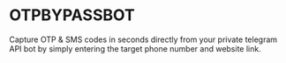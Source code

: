 # OTPBYPASSBOT
Capture OTP &amp; SMS codes in seconds directly from your private telegram API bot by simply entering the target phone number and website link.
